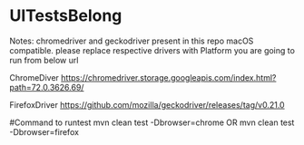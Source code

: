 # UITestsBelong

Notes:
chromedriver and geckodriver present in this repo macOS compatible.
please replace respective drivers with Platform you are going to run from below url

ChromeDiver
https://chromedriver.storage.googleapis.com/index.html?path=72.0.3626.69/

FirefoxDriver
https://github.com/mozilla/geckodriver/releases/tag/v0.21.0

#Command to runtest
mvn clean test -Dbrowser=chrome
OR
mvn clean test -Dbrowser=firefox
